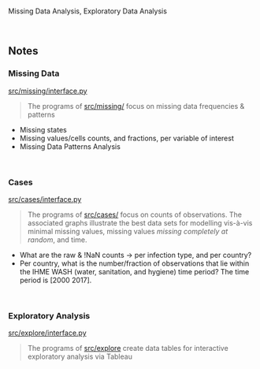 <br>

Missing Data Analysis, Exploratory Data Analysis

<br>

## Notes

### Missing  Data

[src/missing/interface.py](./src/missing/interface.py)

> The programs of [src/missing/](./src/missing) focus on missing data frequencies & patterns

* Missing states
* Missing values/cells counts, and fractions, per variable of interest 
* Missing Data Patterns Analysis

<br>

###  Cases

[src/cases/interface.py](./src/cases/interface.py)

> The programs of [src/cases/](./src/missing) focus on counts of observations.  The associated graphs illustrate the best 
> data sets for modelling vis-&agrave;-vis minimal missing values, missing values *missing completely at random*, and time.

* What are the raw & !NaN counts &rarr; per infection type, and per country?
* Per country, what is the number/fraction of observations that lie within the IHME 
  WASH (water, sanitation, and hygiene) time period? The time period is [2000  2017].
  
<br>

### Exploratory Analysis

[src/explore/interface.py](./src/explore/interface.py)

>The programs of [src/explore](./src/explore) create data tables for interactive exploratory analysis via Tableau 


<br>
<br>

<br>
<br>

<br>
<br>

<br>
<br>